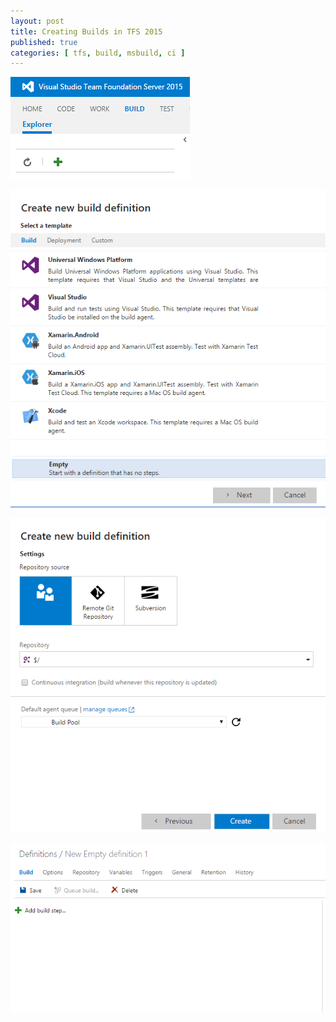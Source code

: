 ```yaml
---
layout: post
title: Creating Builds in TFS 2015
published: true
categories: [ tfs, build, msbuild, ci ]
---
```


![build](/img/posts/creating-builds-in-tfs-vnext/new-build-definition.png)

![build](/img/posts/creating-builds-in-tfs-vnext/create-empty-build-definition.png)

![build](/img/posts/creating-builds-in-tfs-vnext/using-repository.png)

![build](/img/posts/creating-builds-in-tfs-vnext/empty-definition.png)
